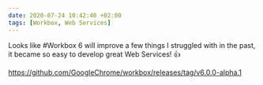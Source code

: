 ```yaml
---
date: 2020-07-24 10:42:40 +02:00
tags: [Workbox, Web Services]
---
```


Looks like #Workbox 6 will improve a few things I struggled with in the past, it became so easy to develop great Web Services! 👍

https://github.com/GoogleChrome/workbox/releases/tag/v6.0.0-alpha.1